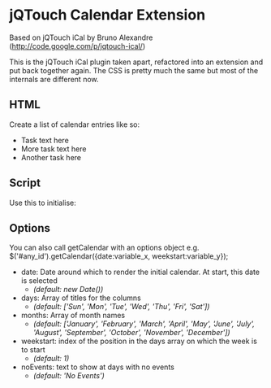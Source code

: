 jQTouch Calendar Extension
==========================

Based on jQTouch iCal by Bruno Alexandre (http://code.google.com/p/jqtouch-ical/)

This is the jQTouch iCal plugin taken apart, refactored into an extension and put back together again. The CSS is pretty much the same but most of the internals are different now.
	
HTML
----
Create a list of calendar entries like so:
    <div id="any_id">
      <ul>
        <li><time datetime="2011-01-25T21:20Z">Task text here</time></li>
        <li><time datetime="2011-01-25T23:00Z">More task text here</time></li>
        <li><time datetime="2011-03-02T09:30Z">Another task here</time></li>
		  </ul>
    </div>

Script
------
Use this to initialise:
	  <script type="text/javascript" charset="utf-8">
		  var jQT = new $.jQTouch({});
		  $(function() {
			  $('#any_id').getCalendar(); //This is the important bit
      });
    </script>

Options
-------
You can also call getCalendar with an options object e.g.
    $('#any_id').getCalendar({date:variable_x, weekstart:variable_y});

 * date: Date around which to render the initial calendar. At start, this date is selected 
   * _(default: new Date())_
 * days: Array of titles for the columns 
   * _(default: ['Sun', 'Mon', 'Tue', 'Wed', 'Thu', 'Fri', 'Sat'])_
 * months: Array of month names 
   * _(default: ['January', 'February', 'March', 'April', 'May', 'June', 'July', 'August', 'September', 'October', 'November', 'December'])_
 * weekstart: index of the position in the days array on which the week is to start
   * _(default: 1)_
 * noEvents: text to show at days with no events
   * _(default: 'No Events')_
